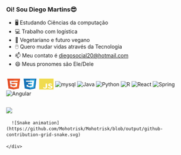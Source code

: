 ### Oi! Sou Diego Martins😎



- 🖥️ Estudando Ciências da computação
- 💻 Trabalho com logística
- 🌱 Vegetariano e futuro vegano
- 🖱️ Quero mudar vidas através da Tecnologia
- 📫 Meu contato é diegosocial20@hotmail.com
- 😄 Meus pronomes são Ele/Dele

<div style="display: inline_block"><br>
<img align="center" alt="HTML" height="30" width="40" src="https://raw.githubusercontent.com/devicons/devicon/master/icons/html5/html5-original.svg">
<img align="center" alt="CSS" height="30" width="40" src="https://raw.githubusercontent.com/devicons/devicon/master/icons/css3/css3-original.svg">  
<img align="center" alt="Js" height="30" width="40" src="https://raw.githubusercontent.com/devicons/devicon/master/icons/javascript/javascript-plain.svg"> 
<img align="center" alt="mysql" height="30" width="40" src="https://cdn.jsdelivr.net/gh/devicons/devicon/icons/mysql/mysql-plain-wordmark.svg">
<img align="center" alt="Java" height="30" width="40" src="https://cdn.jsdelivr.net/gh/devicons/devicon/icons/java/java-original-wordmark.svg">
<img align="center" alt="Python" height="30" width="40" src="https://cdn.jsdelivr.net/gh/devicons/devicon/icons/python/python-original-wordmark.svg">
<img align="center" alt="R" height="30" width="40" src="https://cdn.jsdelivr.net/gh/devicons/devicon/icons/r/r-original.svg">
<img align="center" alt="React" height="30" width="40" src="https://cdn.jsdelivr.net/gh/devicons/devicon/icons/react/react-original.svg">
<img align="center" alt="Spring" height="30" width="40" src="https://cdn.jsdelivr.net/gh/devicons/devicon/icons/spring/spring-plain-wordmark.svg">
<img align="center" alt="Angular" height="30" width="40"src="https://cdn.jsdelivr.net/gh/devicons/devicon/icons/angularjs/angularjs-original.svg" />

  
</div>

##
<div>
  <a href="https://www.instagram.com/diegomartins.360/" target="_blank"><img src="https://img.shields.io/badge/Instagram-E4405F?style=for-the-badge&logo=instagram&logoColor=white" target="_blank"><a>
    
      ![Snake animation](https://github.com/Mohotrisk/Mohotrisk/blob/output/github-contribution-grid-snake.svg)
    
    </div>
    
   
